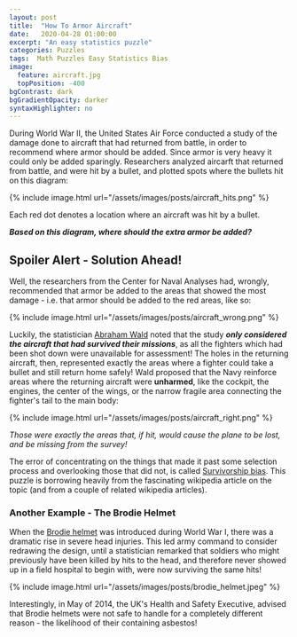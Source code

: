 ```yaml
---
layout: post
title:  "How To Armor Aircraft"
date:   2020-04-28 01:00:00
excerpt: "An easy statistics puzzle"
categories: Puzzles
tags:  Math Puzzles Easy Statistics Bias
image:
  feature: aircraft.jpg
  topPosition: -400
bgContrast: dark
bgGradientOpacity: darker
syntaxHighlighter: no
---
```

During World War II, the United States Air Force conducted a study of the damage done to aircraft that had returned from battle, in order to recommend where armor should be added. Since armor is very heavy it could only be added sparingly. Researchers analyzed aircarft that returned from battle, and were hit by a bullet, and plotted spots where the bullets hit on this diagram:

{% include image.html url="/assets/images/posts/aircraft_hits.png" %}

Each red dot denotes a location where an aircraft was hit by a bullet.

***Based on this diagram, where should the extra armor be added?***

## Spoiler Alert - Solution Ahead!
Well, the researchers from the Center for Naval Analyses had, wrongly, recommended that armor be added to the areas that showed the most damage - i.e. that armor should be added to the red areas, like so:

{% include image.html url="/assets/images/posts/aircraft_wrong.png" %}

Luckily, the statistician [Abraham Wald](https://en.wikipedia.org/wiki/Abraham_Wald) noted that the study ***only considered the aircraft that had survived their missions***, as all the fighters which had been shot down were unavailable for assessment! The holes in the returning aircraft, then, represented exactly the areas where a fighter could take a bullet and still return home safely! Wald proposed that the Navy reinforce areas where the returning aircraft were **unharmed**, like the cockpit, the engines, the center of the wings, or the narrow fragile area connecting the fighter's tail to the main body:

{% include image.html url="/assets/images/posts/aircraft_right.png" %}

*Those were exactly the areas that, if hit, would cause the plane to be lost, and be missing from the survey!*

The error of concentrating on the things that made it past some selection process and overlooking those that did not, is called [Survivorship bias](https://en.wikipedia.org/wiki/Survivorship_bias#In_the_military). This puzzle is borrowing heavily from the fascinating wikipedia article on the topic (and from a couple of related wikipedia articles).

### Another Example - The Brodie Helmet

When the [Brodie helmet](https://en.wikipedia.org/wiki/Brodie_helmet) was introduced during World War I, there was a dramatic rise in severe head injuries. This led army command to consider redrawing the design, until a statistician remarked that soldiers who might previously have been killed by hits to the head, and therefore never showed up in a field hospital to begin with, were now surviving the same hits!

{% include image.html url="/assets/images/posts/brodie_helmet.jpeg" %}

Interestingly, in May of 2014, the UK's Health and Safety Executive, advised that Brodie helmets were not safe to handle for a completely different reason - the likelihood of their containing asbestos!
